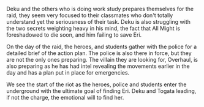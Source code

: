 Deku and the others who is doing work study prepares themselves for the raid, they seem very focused to their classmates who don't totally understand yet the seriousness of their task. Deku is also struggling with the two secrets weighting heavy in his mind, the fact that All Might is foreshadowed to die soon, and him failing to save Eri. 

On the day of the raid, the heroes, and students gather with the police for a detailed brief of the action plan. The police is also there in force, but they are not the only ones preparing. The villain they are looking for, Overhaul, is also preparing as he has had intel revealing the movements earlier in the day and has a plan put in place for emergencies.

We see the start of the riot as the heroes, police and students enter the underground with the ultimate goal of finding Eri. Deku and Togata leading, if not the charge, the emotional will to find her.